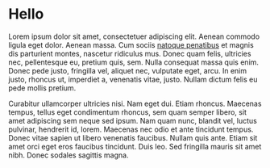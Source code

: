 # Hello

Lorem ipsum dolor sit amet, consectetuer adipiscing elit. Aenean commodo ligula
eget dolor. Aenean massa. Cum sociis [natoque penatibus](#) et magnis dis
parturient montes, nascetur ridiculus mus. Donec quam felis, ultricies nec,
pellentesque eu, pretium quis, sem. Nulla consequat massa quis enim. Donec pede
justo, fringilla vel, aliquet nec, vulputate eget, arcu. In enim justo, rhoncus
ut, imperdiet a, venenatis vitae, justo. Nullam dictum felis eu pede mollis
pretium.

Curabitur ullamcorper ultricies nisi. Nam eget dui. Etiam rhoncus. Maecenas
tempus, tellus eget condimentum rhoncus, sem quam semper libero, sit amet
adipiscing sem neque sed ipsum. Nam quam nunc, blandit vel, luctus pulvinar,
hendrerit id, lorem. Maecenas nec odio et ante tincidunt tempus. Donec vitae
sapien ut libero venenatis faucibus. Nullam quis ante. Etiam sit amet orci eget
eros faucibus tincidunt. Duis leo. Sed fringilla mauris sit amet nibh. Donec
sodales sagittis magna.
